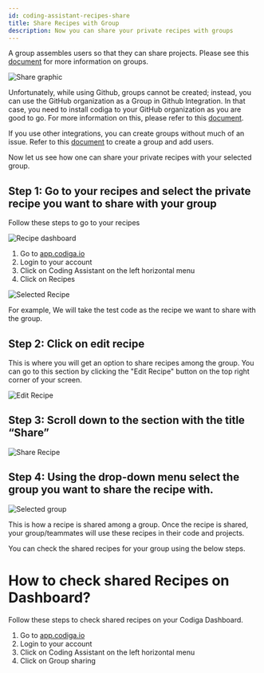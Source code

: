 ```yaml
---
id: coding-assistant-recipes-share
title: Share Recipes with Group
description: Now you can share your private recipes with groups
---
```



A group assembles users so that they can share projects. Please see this [document](https://doc.codiga.io/docs/create-group/ "Create Group | Codiga Documentation") for more information on groups.

![Share graphic](/img/share-recipe-with-groups/share.png)

Unfortunately, while using Github, groups cannot be created; instead, you can use the GitHub organization as a Group in Github Integration. In that case, you need to install codiga to your GitHub organization as you are good to go. For more information on this, please refer to this [document](https://doc.codiga.io/docs/integration-github/ "document").

If you use other integrations, you can create groups without much of an issue. Refer to this [document](https://doc.codiga.io/docs/create-group/) to create a group and add users.

Now let us see how one can share your private recipes with your selected group.

## Step 1: Go to your recipes and select the private recipe you want to share with your group 

Follow these steps to go to your recipes 

![Recipe dashboard](/img/share-recipe-with-groups/3.jpeg)

1. Go to [app.codiga.io](https://app.codiga.io/)
2. Login to your account 
3. Click on Coding Assistant on the left horizontal menu
4. Click on Recipes 

![Selected Recipe](/img/share-recipe-with-groups/4.jpeg)

For example, We will take the test code as the recipe we want to share with the group. 

## Step 2: Click on edit recipe

This is where you will get an option to share recipes among the group. You can go to this section by clicking the "Edit Recipe" button on the top right corner of your screen.

![Edit Recipe](/img/share-recipe-with-groups/2.jpeg)

## Step 3: Scroll down to the section with the title “Share”

![Share Recipe](/img/share-recipe-with-groups/hero.jpeg)

## Step 4: Using the drop-down menu select the group you want to share the recipe with.

![Selected group](/img/share-recipe-with-groups/5.png)

This is how a recipe is shared among a group. Once the recipe is shared, your group/teammates will use these recipes in their code and projects.

You can check the shared recipes for your group using the below steps.


# How to check shared Recipes on Dashboard?

Follow these steps to check shared recipes on your Codiga Dashboard.

1. Go to [app.codiga.io](https://app.codiga.io/)
2. Login to your account 
3. Click on Coding Assistant on the left horizontal menu
4. Click on Group sharing 
